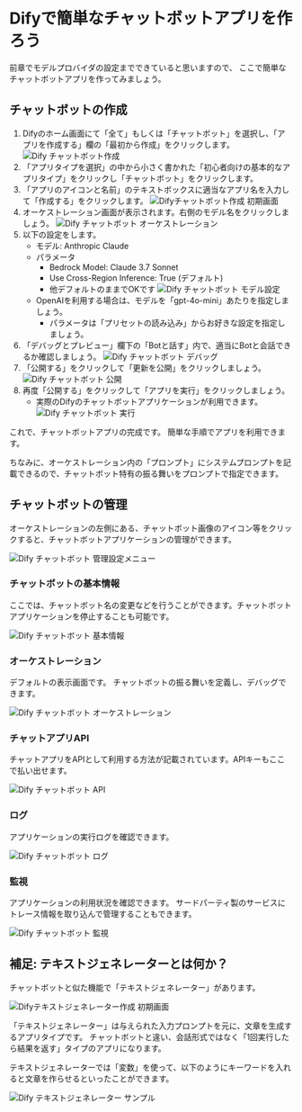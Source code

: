 # Difyで簡単なチャットボットアプリを作ろう

前章でモデルプロバイダの設定までできていると思いますので、
ここで簡単なチャットボットアプリを作ってみましょう。

## チャットボットの作成

1. Difyのホーム画面にて「全て」もしくは「チャットボット」を選択し、「アプリを作成する」欄の「最初から作成」をクリックします。
    ![Dify チャットボット作成](/images/books/pyml-niigata-dify/dify_chatbot_create.png "Dify チャットボット作成")
2. 「アプリタイプを選択」の中から小さく書かれた「初心者向けの基本的なアプリタイプ」をクリックし「チャットボット」をクリックします。
3. 「アプリのアイコンと名前」のテキストボックスに適当なアプリ名を入力して「作成する」をクリックします。
    ![Difyチャットボット作成 初期画面](/images/books/pyml-niigata-dify/dify_chatbot_init.png "Difyチャットボット作成 初期画面")
4. オーケストレーション画面が表示されます。右側のモデル名をクリックしましょう。
    ![Dify チャットボット オーケストレーション](/images/books/pyml-niigata-dify/dify_chatbot_orchestration_home.png "Dify チャットボット オーケストレーション")
5. 以下の設定をします。
    - モデル: Anthropic Claude
    - パラメータ
        - Bedrock Model: Claude 3.7 Sonnet
        - Use Cross-Region Inference: True (デフォルト)
        - 他デフォルトのままでOKです
    ![Dify チャットボット モデル設定](/images/books/pyml-niigata-dify/dify_chatbot_model_settings.png "Dify チャットボット モデル設定")
    - OpenAIを利用する場合は、モデルを「gpt-4o-mini」あたりを指定しましょう。
        - パラメータは「プリセットの読み込み」からお好きな設定を指定しましょう。
6. 「デバッグとプレビュー」欄下の「Botと話す」内で、適当にBotと会話できるか確認しましょう。
    ![Dify チャットボット デバッグ](/images/books/pyml-niigata-dify/dify_chatbot_debug.png "Dify チャットボット デバッグ")
7. 「公開する」をクリックして「更新を公開」をクリックしましょう。
    ![Dify チャットボット 公開](/images/books/pyml-niigata-dify/dify_chatbot_deploy.png "Dify チャットボット 公開")
8. 再度「公開する」をクリックして「アプリを実行」をクリックしましょう。
    - 実際のDifyのチャットボットアプリケーションが利用できます。
    ![Dify チャットボット 実行](/images/books/pyml-niigata-dify/dify_chatbot_run.png "Dify チャットボット 実行")

これで、チャットボットアプリの完成です。
簡単な手順でアプリを利用できます。

ちなみに、オーケストレーション内の「プロンプト」にシステムプロンプトを記載できるので、チャットボット特有の振る舞いをプロンプトで指定できます。

## チャットボットの管理

オーケストレーションの左側にある、チャットボット画像のアイコン等をクリックすると、チャットボットアプリケーションの管理ができます。

![Dify チャットボット 管理設定メニュー](/images/books/pyml-niigata-dify/dify_chatbot_admin_menu.png "Dify チャットボット 管理設定メニュー")

### チャットボットの基本情報

ここでは、チャットボット名の変更などを行うことができます。チャットボットアプリケーションを停止することも可能です。

![Dify チャットボット 基本情報](/images/books/pyml-niigata-dify/dify_chatbot_basic_settings.png "Dify チャットボット 基本情報")

### オーケストレーション

デフォルトの表示画面です。
チャットボットの振る舞いを定義し、デバッグできます。

![Dify チャットボット オーケストレーション](/images/books/pyml-niigata-dify/dify_chatbot_orchestration_home.png "Dify チャットボット オーケストレーション")

### チャットアプリAPI

チャットアプリをAPIとして利用する方法が記載されています。APIキーもここで払い出せます。

![Dify チャットボット API](/images/books/pyml-niigata-dify/dify_chatbot_api_home.png "Dify チャットボット API")

### ログ

アプリケーションの実行ログを確認できます。

![Dify チャットボット ログ](/images/books/pyml-niigata-dify/dify_chatbot_log_home.png "Dify チャットボット ログ")

### 監視

アプリケーションの利用状況を確認できます。
サードパーティ製のサービスにトレース情報を取り込んで管理することもできます。

![Dify チャットボット 監視](/images/books/pyml-niigata-dify/dify_chatbot_trace_home.png "Dify チャットボット 監視")

## 補足: テキストジェネレーターとは何か？

チャットボットと似た機能で「テキストジェネレーター」があります。

![Difyテキストジェネレーター作成 初期画面](/images/books/pyml-niigata-dify/dify_textgenerator_init.png "Difyテキストジェネレーター作成 初期画面")

「テキストジェネレーター」は与えられた入力プロンプトを元に、文章を生成するアプリタイプです。
チャットボットと違い、会話形式ではなく「1回実行したら結果を返す」タイプのアプリになります。

テキストジェネレーターでは「変数」を使って、以下のようにキーワードを入れると文章を作らせるといったことができます。

![Dify テキストジェネレーター サンプル](/images/books/pyml-niigata-dify/dify_textgenerator_sample.png "Dify テキストジェネレーター サンプル")
